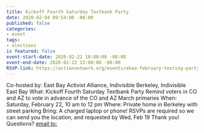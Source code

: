 ```yaml
---
title: Kickoff Fourth Saturday Textbank Party
date: 2020-02-04 09:54:00 -08:00
published: false
categories:
- event
tags:
- elections
is featured: false
event-start-date: 2020-02-22 10:00:00 -08:00
event-end-date: 2020-02-22 12:00:00 -08:00
RSVP-link: https://actionnetwork.org/events/ebaa-february-texting-party
---
```


Co-hosted by: East Bay Activist Alliance, Indivisible Berkeley, Indivisible East Bay
What: Kickoff Fourth Saturday Textbank Party 
Remind voters in CO and AZ to vote in advance of the CO and AZ March primaries
When: Saturday, February 22, 10 am to 12 pm
Where: Private home in Berkeley with street parking
Bring: A charged laptop or phone!
RSVPs are required so we can send you the location, and requested by Wed, Feb 19
Thank you!
Questions? [email to:](mailto:ebaatexting@gmail.com)